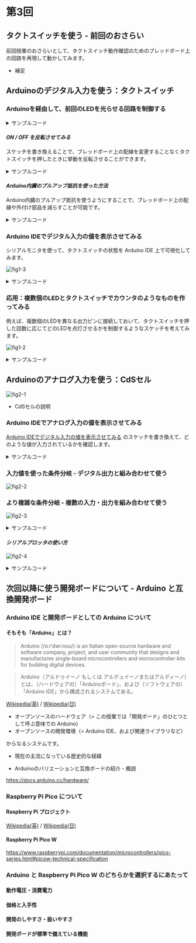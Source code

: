 # 第3回 

## タクトスイッチを使う - 前回のおさらい

前回授業のおさらいとして、タクトスイッチ動作確認のためのブレッドボード上の回路を再現して動かしてみます。

- 補足

## Arduinoのデジタル入力を使う：タクトスイッチ

### Arduinoを経由して、前回のLEDを光らせる回路を制御する

<details>
<summary>サンプルコード</summary>

```c++
// Arduinoの出力ピンにスケッチ内で使う別名を付ける
// 7番ピンを _SW1 という名前に、8番ピンを _LED1 という名前に
#define _SW1 7
#define _LED1 8

void setup() {
  // _SW1（7番ピン）を入力にする
  pinMode(_SW1, INPUT); 

  // _LED1（8番ピン）を出力にする
  pinMode(_LED1, OUTPUT);
}

void loop() { 
  // デジタル入力から読み取ったタクトスイッチの状態を使って、LEDの点灯状態を制御する
  digitalWrite(_LED1, digitalRead(_SW1)); 
 }
```
</details>

#### _ON / OFF を反転させてみる_

スケッチを書き換えることで、ブレッドボード上の配線を変更することなくタクトスイッチを押したときに挙動を反転させることができます。

<details>
<summary>サンプルコード</summary>

```c++
// Arduinoの出力ピンにスケッチ内で使う別名を付ける
// 7番ピンを _SW1 という名前に、8番ピンを _LED1 という名前に
#define _SW1 7
#define _LED1 8

void setup() {
  // _SW1（7番ピン）を入力にする
  pinMode(_SW1, INPUT); 

  // _LED1（8番ピン）を出力にする
  pinMode(_LED1, OUTPUT);
}

void loop() { 
  // デジタル入力から読み取ったタクトスイッチの状態を使って、LEDの点灯状態を制御する
  // 「!」という記号（論理否定演算子）を使って、押す・離すの挙動を反転させたバージョン
  digitalWrite(_LED1, !digitalRead(_SW1)); 
}
```
</details>

#### _Arduino内臓のプルアップ抵抗を使った方法_

Arduino内臓のプルアップ抵抗を使うようにすることで、ブレッドボード上の配線や外付け部品を減らすことが可能です。

<details>
<summary>サンプルコード</summary>

```c++
// Arduinoの出力ピンにスケッチ内で使う別名を付ける
// 7番ピンを _SW1 という名前に、8番ピンを _LED1 という名前に
#define _SW1 7
#define _LED1 8

void setup() {
  // _SW1（7番ピン）を入力にする・「プルアップ」バージョン
  pinMode(_SW1, INPUT_PULLUP);  

  // _LED1（8番ピン）を出力にする
  pinMode(_LED1, OUTPUT);
}

void loop() { 
  // デジタル入力から読み取ったタクトスイッチの状態を使って、LEDの点灯状態を制御する
  // 「!」という記号（論理否定演算子）を使って、押す・離すの挙動を反転させたバージョン
  digitalWrite(_LED1, !digitalRead(_SW1)); 
}
```
</details>

### Arduino IDEでデジタル入力の値を表示させてみる

シリアルモニタを使って、タクトスイッチの状態を Arduino IDE 上で可視化してみます。

![fig1-3]()

<details>
<summary>サンプルコード</summary>

```c++
// Arduinoの出力ピンにスケッチ内で使う別名を付ける
// 7番ピンを _SW1 という名前に、8番ピンを _LED1 という名前に
#define _SW1 7
#define _LED1 8

// デジタル入力読み取り用の変数（タクトスイッチの状態を記憶する領域）を設定する
int swState = 0;

void setup() {
  // _SW1（7番ピン）を入力にする・「プルアップ」バージョン
  pinMode(_SW1, INPUT_PULLUP);  

  // _LED1（8番ピン）を出力にする
  pinMode(_LED1, OUTPUT);

  // シリアルモニタ用の通信の初期化処理
  Serial.begin(19200);
}

void loop() {
  // デジタル入力から読み取ったタクトスイッチの状態を変数に記憶する
  swState = !digitalRead(_SW1); 

  // シリアルモニタに表示するメッセージ（改行なし）
  Serial.print("_SW1 State: ");
   // シリアルモニタに表示するメッセージ（改行あり） 
  Serial.println(swState);

  // 変数を使ってLEDの点灯状態を変える
  digitalWrite(_LED1, swState); 

  // 200ミリ秒待つ
  // （待ち時間を入れないと、タクトスイッチを押す・離すの動作による変化が早すぎてわかりにくいので）
  delay(200); 
}
```
</details>

### 応用：複数個のLEDとタクトスイッチでカウンタのようなものを作ってみる

例えば、複数個のLEDを異なる出力ピンに接続しておいて、タクトスイッチを押した回数に応じてどのLEDを点灯させるかを制御するようなスケッチを考えてみます。

![fig1-2]()

<details>
<summary>サンプルコード</summary>

```c++
// Arduinoの出力ピンにスケッチ内で使う別名を付ける
// 7番ピンを _SW1 という名前に、8番ピンを _LED1 という名前に、9番ピンを _LED2 という名前に
#define _SW1 7
#define _LED1 8
#define _LED2 9

// デジタル入力読み取り用の変数（タクトスイッチの状態を記憶する領域）を設定する
int swState = 0;

// カウンタ用の変数（カウントした数を記憶しておく）を設定する
int pushCount = 0;

void setup() {
   // _SW1（7番ピン）を入力にする・「プルアップ」バージョン
  pinMode(_SW1, INPUT_PULLUP);  

  // _LED1（8番ピン）を出力にする
  pinMode(_LED1, OUTPUT);
  // _LED2（9番ピン）を出力にする
  pinMode(_LED2, OUTPUT); 

  // シリアルモニタ用の通信の初期化処理
  Serial.begin(19200);
}

void loop() {  
  // デジタル入力から読み取ったタクトスイッチの状態を変数に記憶する
  swState = !digitalRead(_SW1);

  // タクトスイッチが押されたら1カウントアップする
  // 「%」という記号（余剰演算子）を使って、0・1・2・3と数えたらまた0に戻るようにする
  pushCount = (pushCount + swState) % 4;

  // シリアルモニタに表示するメッセージ（改行なし）
  Serial.print("_SW1 State: ");
   // シリアルモニタに表示するメッセージ（改行なし） 
  Serial.print(swState);
  // シリアルモニタに表示するメッセージ（改行なし）
  Serial.print(" , Count: ");
   // シリアルモニタに表示するメッセージ（改行あり） 
  Serial.println(pushCount);

  // 「&」という記号をビット演算子として使って、特定のカウントの時だけ点灯させる
  // （若干わかりにくい書き方なので、別の方法も後述します）
  digitalWrite(_LED1, pushCount & 1); // カウントが1・3の時だけ点灯
  digitalWrite(_LED2, pushCount & 2); // カウントが2・3の時だけ点灯
  
  // 200ミリ秒待つ
  // （待ち時間を入れないと、タクトスイッチを押す・離すの動作によるカウントアップが早すぎてわかりにくいので）
  delay(200); 
}
```
</details>


## Arduinoのアナログ入力を使う：CdSセル

![fig2-1]()

- CdSセルの説明

### Arduino IDEでアナログ入力の値を表示させてみる

[Arduino IDEでデジタル入力の値を表示させてみる](#arduino-ideでデジタル入力の値を表示させてみる) のスケッチを書き換えて、どのような値が入力されているかを確認します。

<details>
<summary>サンプルコード</summary>

```c++
//
void setup() {}
void loop() {}
//
```
</details>

### 入力値を使った条件分岐 - デジタル出力と組み合わせて使う

![fig2-2]()

### より複雑な条件分岐 - 複数の入力・出力を組み合わせて使う

![fig2-3]()

<details>
<summary>サンプルコード</summary>

```c++
//
void setup() {}
void loop() {}
//
```
</details>

#### _シリアルプロッタの使い方_

![fig2-4]()

<details>
<summary>サンプルコード</summary>

```c++
//
void setup() {}
void loop() {}
//
```
</details>


## 次回以降に使う開発ボードについて - Arduino と互換開発ボード

### Arduino IDE と開発ボードとしての Arduino について

#### そもそも「Arduino」とは？

> Arduino (/ɑːrˈdwiːnoʊ/) is an Italian open-source hardware and software company, project, and user community that designs and manufactures single-board microcontrollers and microcontroller kits for building digital devices.

> Arduino（アルドゥイーノ もしくは アルデュイーノまたはアルディーノ）とは、（ハードウェアの）「Arduinoボード」、および（ソフトウェアの）「Arduino IDE」から構成されるシステムである。

[Wikipedia(英)](https://en.wikipedia.org/wiki/Arduino) / [Wikipedia(日)](https://ja.wikipedia.org/wiki/Arduino)

- オープンソースのハードウェア（= この授業では「開発ボード」のひとつとして呼ぶ意味での Arduino）
- オープンソースの開発環境（= Arduino IDE、および関連ライブラリなど）

からなるシステムです。

- 現在の主流になっている歴史的な経緯
  
- Arduinoのバリエーションと互換ボードの紹介・概説

https://docs.arduino.cc/hardware/

### Raspberry Pi Pico について

#### Raspberry Pi プロジェクト

[Wikipedia(英)](https://en.wikipedia.org/wiki/Raspberry_Pi) / [Wikipedia(日)](https://ja.wikipedia.org/wiki/Raspberry_Pi)

#### Raspberry Pi Pico W

https://www.raspberrypi.com/documentation/microcontrollers/pico-series.html#picow-technical-specification


### Arduino と Raspberry Pi Pico W のどちらかを選択するにあたって

#### 動作電圧・消費電力

#### 価格と入手性

#### 開発のしやすさ・扱いやすさ

#### 開発ボードが標準で備えている機能